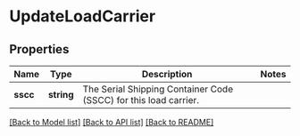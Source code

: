 # UpdateLoadCarrier

## Properties
Name | Type | Description | Notes
------------ | ------------- | ------------- | -------------
**sscc** | **string** | The Serial Shipping Container Code (SSCC) for this load carrier. | 

[[Back to Model list]](../../README.md#documentation-for-models) [[Back to API list]](../../README.md#documentation-for-api-endpoints) [[Back to README]](../../README.md)

